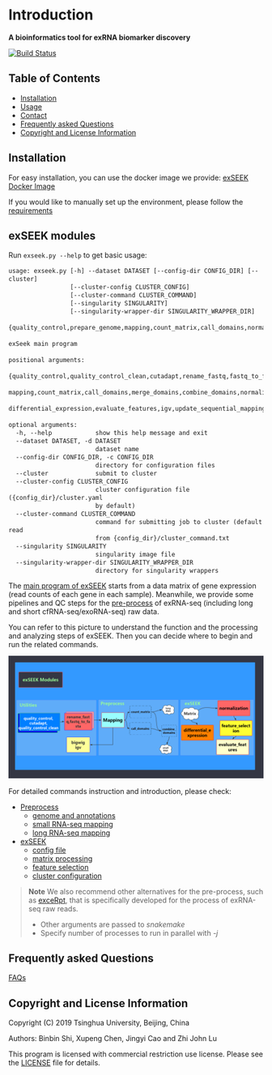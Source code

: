 # Introduction

**A bioinformatics tool for exRNA biomarker discovery**

[![Build Status](https://travis-ci.com/lulab/exSeek-dev.svg?token=CyRgUWsqWCctKvAxMXto&branch=master)](https://travis-ci.com/lulab/exSeek-dev)

## Table of Contents

- [Installation](#installation)
- [Usage](#basic-usage-of-exseek)
- [Contact](#contact)
- [Frequently asked Questions](#frequently-asked-questions)
- [Copyright and License Information](#copyright-and-license-information)


## Installation

For easy installation, you can use the docker image we provide: [exSEEK Docker Image](https://hub.docker.com/r/ltbyshi/exseek)

If you would like to manually set up the environment, please follow the [requirements](https://exseek.gitbook.io/docs/installation)


## exSEEK modules

Run `exseek.py --help` to get basic usage:

```text
usage: exseek.py [-h] --dataset DATASET [--config-dir CONFIG_DIR] [--cluster]
                 [--cluster-config CLUSTER_CONFIG]
                 [--cluster-command CLUSTER_COMMAND]
                 [--singularity SINGULARITY]
                 [--singularity-wrapper-dir SINGULARITY_WRAPPER_DIR]
                 {quality_control,prepare_genome,mapping,count_matrix,call_domains,normalization,feature_selection,update_sequential_mapping,update_singularity_wrappers}

exSeek main program

positional arguments:
  {quality_control,quality_control_clean,cutadapt,rename_fastq,fastq_to_fasta,prepare_genome,bigwig,
  mapping,count_matrix,call_domains,merge_domains,combine_domains,normalization,feature_selection,
  differential_expression,evaluate_features,igv,update_sequential_mapping,update_singularity_wrappers}

optional arguments:
  -h, --help            show this help message and exit
  --dataset DATASET, -d DATASET
                        dataset name
  --config-dir CONFIG_DIR, -c CONFIG_DIR
                        directory for configuration files
  --cluster             submit to cluster
  --cluster-config CLUSTER_CONFIG
                        cluster configuration file ({config_dir}/cluster.yaml
                        by default)
  --cluster-command CLUSTER_COMMAND
                        command for submitting job to cluster (default read
                        from {config_dir}/cluster_command.txt
  --singularity SINGULARITY
                        singularity image file
  --singularity-wrapper-dir SINGULARITY_WRAPPER_DIR
                        directory for singularity wrappers
```


The [main program of exSEEK](https://github.com/lulab/exSEEK/tree/master/exSEEK) starts from a data matrix of gene expression (read counts of each gene in each sample). Meanwhile, we provide some pipelines and QC steps for the [pre-process](https://github.com/lulab/exSEEK/tree/master/pre-process) of exRNA-seq (including long and short  cfRNA-seq/exoRNA-seq) raw data. 

You can refer to this picture to understand the function and the processing and analyzing steps of exSEEK. Then you can decide where to begin and run the related commands.


![exSEEK modules](.gitbook/assets/exseek_modules.png)


For detailed commands instruction and introduction, please check:
- [Preprocess](pre-process)
  - [genome and annotations](pre-process/genome_and_annotations.md)
  - [small RNA-seq mapping](pre-process/small_rna_mapping.md)
  - [long RNA-seq mapping](pre-process/long_rna_mapping.md)
- [exSEEK](exseek)
  - [config file](exseek/configuration.md)
  - [matrix processing](exseek/matrix_processing.md)
  - [feature selection](exseek/feature_selection.md)
  - [cluster configuration](exseek/cluster_configuration.md)
  



> **Note**
> We also recommend other alternatives for the pre-process, such as [exceRpt](https://github.com/gersteinlab/exceRpt), that is specifically developed for the process of exRNA-seq raw reads.
> * Other arguments are passed to *snakemake*
> * Specify number of processes to run in parallel with *-j*


## Frequently asked Questions

[FAQs](https://github.com/lulab/exSEEK_docs/tree/dd93c0deb8978e7aa0276d6fdf40ae288e5d42fa/FAQ.md)


## Copyright and License Information
Copyright (C) 2019 Tsinghua University, Beijing, China 

Authors: Binbin Shi, Xupeng Chen, Jingyi Cao and Zhi John Lu 

This program is licensed with commercial restriction use license. Please see the [LICENSE](https://choosealicense.com/licenses/gpl-3.0/) file for details.
